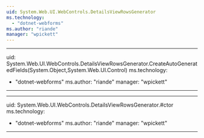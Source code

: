 ```yaml
---
uid: System.Web.UI.WebControls.DetailsViewRowsGenerator
ms.technology: 
  - "dotnet-webforms"
ms.author: "riande"
manager: "wpickett"
---
```


---
uid: System.Web.UI.WebControls.DetailsViewRowsGenerator.CreateAutoGeneratedFields(System.Object,System.Web.UI.Control)
ms.technology: 
  - "dotnet-webforms"
ms.author: "riande"
manager: "wpickett"
---

---
uid: System.Web.UI.WebControls.DetailsViewRowsGenerator.#ctor
ms.technology: 
  - "dotnet-webforms"
ms.author: "riande"
manager: "wpickett"
---
